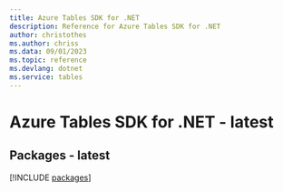 ```yaml
---
title: Azure Tables SDK for .NET
description: Reference for Azure Tables SDK for .NET
author: christothes
ms.author: chriss
ms.data: 09/01/2023
ms.topic: reference
ms.devlang: dotnet
ms.service: tables
---
```

# Azure Tables SDK for .NET - latest
## Packages - latest
[!INCLUDE [packages](tables-index.md)]